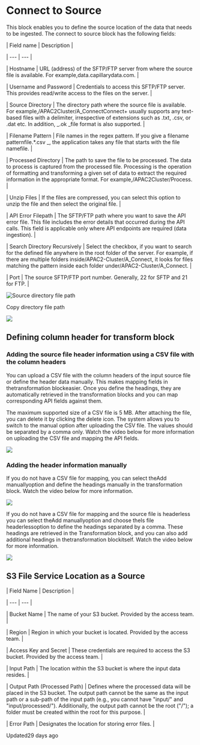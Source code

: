 # Connect to Source

This block enables you to define the source location of the data that needs to be ingested. The connect to source block has the following fields:

| Field name | Description |

| --- | --- |

| Hostname | URL (address) of the SFTP/FTP server from where the source file is available. For example,data.capillarydata.com. |

| Username and Password | Credentials to access this SFTP/FTP server. This provides read/write access to the files on the server. |

| Source Directory | The directory path where the source file is available. For example,/APAC2Cluster/A_ConnectConnect+ usually supports any text-based files with a delimiter, irrespective of extensions such as .txt, .csv, or .dat etc. In addition, _.ok _file format is also supported. |

| Filename Pattern | File names in the regex pattern. If you give a filename patternfile.*.csv _, the application takes any file that starts with the file namefile. |

| Processed Directory | The path to save the file to be processed. The data to process is captured from the processed file. Processing is the operation of formatting and transforming a given set of data to extract the required information in the appropriate format. For example,/APAC2Cluster/Process. |

| Unzip Files | If the files are compressed, you can select this option to unzip the file and then select the original file. |

| API Error Filepath | The SFTP/FTP path where you want to save the API error file. This file includes the error details that occurred during the  API calls. This field is applicable only where API endpoints are required (data ingestion). |

| Search Directory Recursively | Select the checkbox, if you want to search for the defined file anywhere in the root folder of the server. For example, if there are multiple folders inside/APAC2-Cluster/A_Connect, it looks for files matching the pattern inside each folder under/APAC2-Cluster/A_Connect. |

| Port | The source SFTP/FTP port number. Generally, 22 for SFTP and 21 for FTP. |



![Source directory file path](https://files.readme.io/59c3232-Source_file_location.png)

Copy directory file path

![](https://files.readme.io/72bfadc-Screenshot_2023-06-15_144958.png)

## Defining column header for transform block

### Adding the source file header information using a CSV file with the column headers

You can upload a CSV file with the column headers of the input source file or define the header data manually. This makes mapping fields in thetransformation blockeasier. Once you define the headings, they are automatically retrieved in the transformation blocks and you can map corresponding API fields against them.

The maximum supported size of a CSV file is 5 MB. After attaching the file, you can delete it by clicking the delete icon. The system allows you to switch to the manual option after uploading the CSV file. The values should be separated by a comma only. Watch the video below for more information on uploading the CSV file and mapping the API fields.

![](https://files.readme.io/9ee491917f4e5e0861a94931859549433dbee10f480df8fc9b3980ac7e045b93-with_header1.gif)

### Adding the header information manually

If you do not have a CSV file for mapping, you can select theAdd manuallyoption and define the headings manually in the transformation block. Watch the video below for more information.

![](https://files.readme.io/5383a4ecb74029e97fc1e8b6f1a36b3de26c6acc06981039cfc2fd750d314761-manualy_header_filling.gif)

If you do not have a CSV file for mapping and the source file is headerless you can select theAdd manuallyoption and choose theIs file headerlessoption to define the headings separated by a comma. These headings are retrieved in the Transformation block, and you can also add additional headings in thetransformation blockitself. Watch the video below for more information.

![](https://files.readme.io/8177e2b331f7806f7017c2dd85c21d4eb0e284c9519291c33286265f58e464dd-add_manually.gif)

## S3 File Service Location as a Source

| Field Name | Description |

| --- | --- |

| Bucket Name | The name of your S3 bucket. Provided by the access team. |

| Region | Region in which your bucket is located. Provided by the access team. |

| Access Key and Secret | These credentials are required to access the S3 bucket. Provided by the access team. |

| Input Path | The location within the S3 bucket is where the input data resides. |

| Output Path (Processed Path) | Defines where the processed data will be placed in the S3 bucket. The output path cannot be the same as the input path or a sub-path of the input path (e.g., you cannot have "input/" and "input/processed/"). Additionally, the output path cannot be the root ("/"); a folder must be created within the root for this purpose. |

| Error Path | Designates the location for storing error files. |



Updated29 days ago